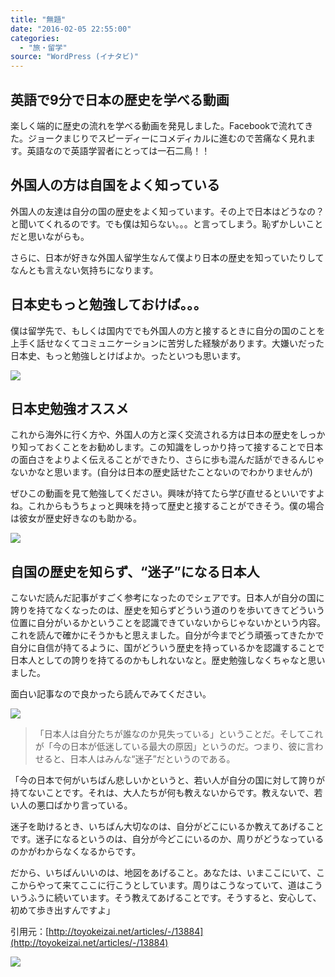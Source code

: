 ```yaml
---
title: "無題"
date: "2016-02-05 22:55:00"
categories:
  - "旅・留学"
source: "WordPress (イナタビ)"
---
```


## 英語で9分で日本の歴史を学べる動画

楽しく端的に歴史の流れを学べる動画を発見しました。Facebookで流れてきた。ジョークまじりでスピーディーにコメディカルに進むので苦痛なく見れます。英語なので英語学習者にとっては一石二鳥！！

## 外国人の方は自国をよく知っている
外国人の友達は自分の国の歴史をよく知っています。その上で日本はどうなの？と聞いてくれるのです。でも僕は知らない。。。と言ってしまう。恥ずかしいことだと思いながらも。

さらに、日本が好きな外国人留学生なんて僕より日本の歴史を知っていたりしてなんとも言えない気持ちになります。

## 日本史もっと勉強しておけば。。。
僕は留学先で、もしくは国内ででも外国人の方と接するときに自分の国のことを上手く話せなくてコミュニケーションに苦労した経験があります。大嫌いだった日本史、もっと勉強しとけばよか。ったといつも思います。

![](https://masayamuko.com/wp/wp-content/uploads/2016/02/5452160364_7427135dbf_b-1024x683.jpg)

## 日本史勉強オススメ
これから海外に行く方や、外国人の方と深く交流される方は日本の歴史をしっかり知っておくことをお勧めします。この知識をしっかり持って接することで日本の面白さをよりよく伝えることができたり、さらに歩も混んだ話ができるんじゃないかなと思います。(自分は日本の歴史話せたことないのでわかりませんが)

ぜひこの動画を見て勉強してください。興味が持てたら学び直せるといいですよね。これからもうちょっと興味を持って歴史と接することができそう。僕の場合は彼女が歴史好きなのも助かる。

![](https://masayamuko.com/wp/wp-content/uploads/2016/02/16228551621_506d73136b_k-1024x626.jpg)

## 自国の歴史を知らず、“迷子”になる日本人

こないだ読んだ記事がすごく参考になったのでシェアです。日本人が自分の国に誇りを持てなくなったのは、歴史を知らずどういう道のりを歩いてきてどういう位置に自分がいるかということを認識できていないからじゃないかという内容。これを読んで確かにそうかもと思えました。自分が今までどう頑張ってきたかで自分に自信が持てるように、国がどういう歴史を持っているかを認識することで日本人としての誇りを持てるのかもしれないなと。歴史勉強しなくちゃなと思いました。

面白い記事なので良かったら読んでみてください。

![](https://masayamuko.com/wp/wp-content/uploads/2016/02/15608018214_13ff9325c8_z.jpg)

> 「日本人は自分たちが誰なのか見失っている」ということだ。そしてこれが「今の日本が低迷している最大の原因」というのだ。つまり、彼に言わせると、日本人はみんな“迷子”だというのである。

「今の日本で何がいちばん悲しいかというと、若い人が自分の国に対して誇りが持てないことです。それは、大人たちが何も教えないからです。教えないで、若い人の悪口ばかり言っている。

迷子を助けるとき、いちばん大切なのは、自分がどこにいるか教えてあげることです。迷子になるというのは、自分が今どこにいるのか、周りがどうなっているのかがわからなくなるからです。

だから、いちばんいいのは、地図をあげること。あなたは、いまここにいて、ここからやって来てここに行こうとしています。周りはこうなっていて、道はこういうふうに続いています。そう教えてあげることです。そうすると、安心して、初めて歩き出すんですよ」

引用元：[http://toyokeizai.net/articles/-/13884](http://toyokeizai.net/articles/-/13884)

![](https://masayamuko.com/wp/wp-content/uploads/2016/02/246570462_d027a92b95_b-1024x768.jpg)